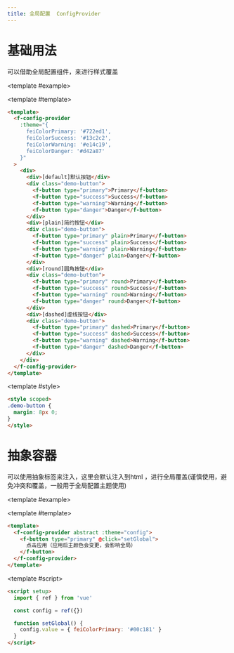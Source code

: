 ```yaml
---
title: 全局配置  ConfigProvider
---
```


<script setup>
import Basic from './demo/ConfigProvider/Basic.vue'
import Abstract from './demo/ConfigProvider/Abstract.vue'
</script>


<card>

# 基础用法

可以借助全局配置组件，来进行样式覆盖

<template #example>

  <Basic/>
  
</template>

<template #template>

```html
<template>
  <f-config-provider
    :theme="{
      feiColorPrimary: '#722ed1',
      feiColorSuccess: '#13c2c2',
      feiColorWarning: '#e14c19',
      feiColorDanger: '#d42a87'
    }"
  >
    <div>
      <div>[default]默认按钮</div>
      <div class="demo-button">
        <f-button type="primary">Primary</f-button>
        <f-button type="success">Success</f-button>
        <f-button type="warning">Warning</f-button>
        <f-button type="danger">Danger</f-button>
      </div>
      <div>[plain]简约按钮</div>
      <div class="demo-button">
        <f-button type="primary" plain>Primary</f-button>
        <f-button type="success" plain>Success</f-button>
        <f-button type="warning" plain>Warning</f-button>
        <f-button type="danger" plain>Danger</f-button>
      </div>
      <div>[round]圆角按钮</div>
      <div class="demo-button">
        <f-button type="primary" round>Primary</f-button>
        <f-button type="success" round>Success</f-button>
        <f-button type="warning" round>Warning</f-button>
        <f-button type="danger" round>Danger</f-button>
      </div>
      <div>[dashed]虚线按钮</div>
      <div class="demo-button">
        <f-button type="primary" dashed>Primary</f-button>
        <f-button type="success" dashed>Success</f-button>
        <f-button type="warning" dashed>Warning</f-button>
        <f-button type="danger" dashed>Danger</f-button>
      </div>
    </div>
  </f-config-provider>
</template>
```

</template>

<template #style>

```html
<style scoped>
.demo-button {
  margin: 8px 0;
}
</style>
```

</template>

</card>

<card>

# 抽象容器

可以使用抽象标签来注入，这里会默认注入到html ，进行全局覆盖(谨慎使用，避免冲突和覆盖，一般用于全局配置主题使用)

<template #example>

  <Abstract/>
  
</template>

<template #template>

```html
<template>
  <f-config-provider abstract :theme="config">
    <f-button type="primary" @click="setGlobal">
      点击应用（应用后主颜色会变更，会影响全局）
    </f-button>
  </f-config-provider>
</template>
```

</template>

<template #script>

```html
<script setup>
  import { ref } from 'vue'

  const config = ref({})

  function setGlobal() {
    config.value = { feiColorPrimary: '#00c181' }
  }
</script>
```

</template>

</card>
